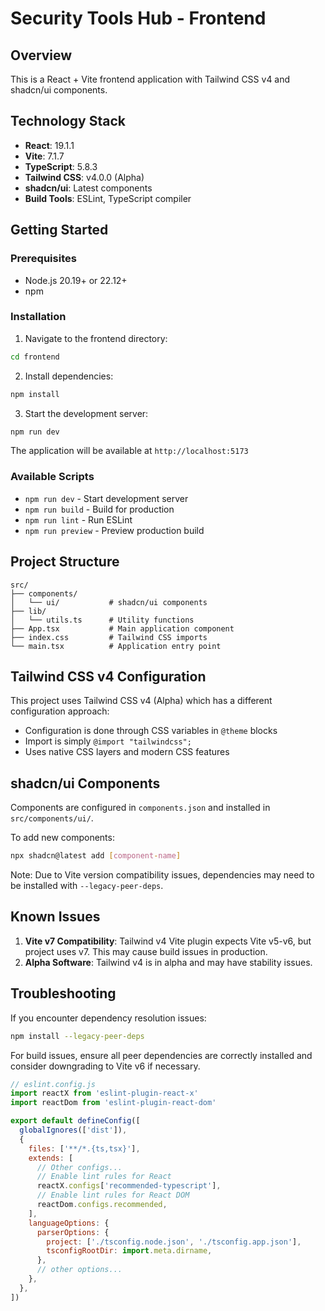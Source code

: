 # Security Tools Hub - Frontend

## Overview
This is a React + Vite frontend application with Tailwind CSS v4 and shadcn/ui components.

## Technology Stack
- **React**: 19.1.1
- **Vite**: 7.1.7 
- **TypeScript**: 5.8.3
- **Tailwind CSS**: v4.0.0 (Alpha)
- **shadcn/ui**: Latest components
- **Build Tools**: ESLint, TypeScript compiler

## Getting Started

### Prerequisites
- Node.js 20.19+ or 22.12+
- npm

### Installation

1. Navigate to the frontend directory:
```bash
cd frontend
```

2. Install dependencies:
```bash
npm install
```

3. Start the development server:
```bash
npm run dev
```

The application will be available at `http://localhost:5173`

### Available Scripts

- `npm run dev` - Start development server
- `npm run build` - Build for production
- `npm run lint` - Run ESLint
- `npm run preview` - Preview production build

## Project Structure

```
src/
├── components/
│   └── ui/           # shadcn/ui components
├── lib/
│   └── utils.ts      # Utility functions
├── App.tsx           # Main application component
├── index.css         # Tailwind CSS imports
└── main.tsx          # Application entry point
```

## Tailwind CSS v4 Configuration

This project uses Tailwind CSS v4 (Alpha) which has a different configuration approach:
- Configuration is done through CSS variables in `@theme` blocks
- Import is simply `@import "tailwindcss";`
- Uses native CSS layers and modern CSS features

## shadcn/ui Components

Components are configured in `components.json` and installed in `src/components/ui/`.

To add new components:
```bash
npx shadcn@latest add [component-name]
```

Note: Due to Vite version compatibility issues, dependencies may need to be installed with `--legacy-peer-deps`.

## Known Issues

1. **Vite v7 Compatibility**: Tailwind v4 Vite plugin expects Vite v5-v6, but project uses v7. This may cause build issues in production.
2. **Alpha Software**: Tailwind v4 is in alpha and may have stability issues.

## Troubleshooting

If you encounter dependency resolution issues:
```bash
npm install --legacy-peer-deps
```

For build issues, ensure all peer dependencies are correctly installed and consider downgrading to Vite v6 if necessary.

```js
// eslint.config.js
import reactX from 'eslint-plugin-react-x'
import reactDom from 'eslint-plugin-react-dom'

export default defineConfig([
  globalIgnores(['dist']),
  {
    files: ['**/*.{ts,tsx}'],
    extends: [
      // Other configs...
      // Enable lint rules for React
      reactX.configs['recommended-typescript'],
      // Enable lint rules for React DOM
      reactDom.configs.recommended,
    ],
    languageOptions: {
      parserOptions: {
        project: ['./tsconfig.node.json', './tsconfig.app.json'],
        tsconfigRootDir: import.meta.dirname,
      },
      // other options...
    },
  },
])
```

